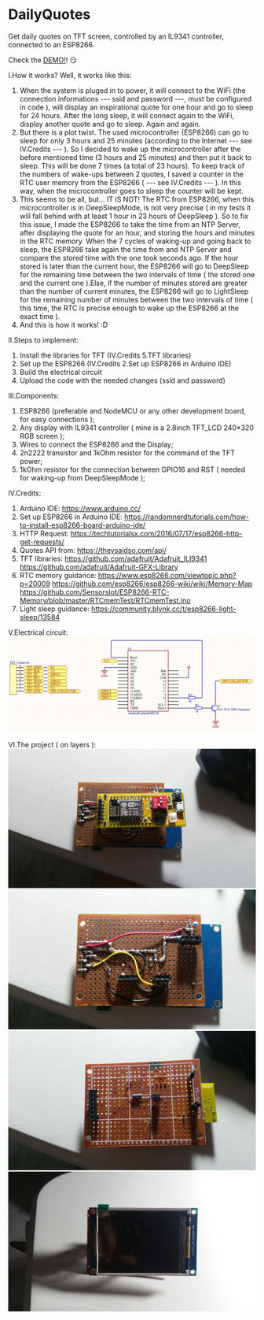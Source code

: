 # DailyQuotes
Get daily quotes on TFT screen, controlled by an IL9341 controller, connected to an ESP8266.

Check the [DEMO!](https://www.youtube.com/watch?v=v00FHcqeyeM)! :smirk:

I.How it works?
	Well, it works like this:
 1. When the system is pluged in to power, it will connect to the WiFi (the connection informations --- ssid and password ---, must be configured in code ), will display an inspirational quote for one hour and go to sleep for 24 hours. After the long sleep, it will connect again to the WiFi, display another quote and go to sleep. Again and again.
 2. But there is a plot twist. The used microcontroller (ESP8266) can go to sleep for only 3 hours and 25 minutes (according to the Internet --- see IV.Credits --- ). So I decided to wake up the microcontroller after the before mentioned time (3 hours and 25 minutes) and then put it back to sleep. This will be done 7 times (a total of 23 hours). To keep track of the numbers of wake-ups between 2 quotes, I saved a counter in the RTC user memory from the ESP8266 ( --- see IV.Credits --- ). In this way, when the microcontroller goes to sleep the counter will be kept.
 3. This seems to be all, but... IT IS NOT! The RTC from ESP8266, when this microcontroller is in DeepSleepMode, is not very precise ( in my tests it will fall behind with at least 1 hour in 23 hours of DeepSleep ). So to fix this issue, I made the ESP8266 to take the time from an NTP Server, after displaying the quote for an hour, and storing the hours and minutes in the RTC memory. When the 7 cycles of waking-up and going back to sleep, the ESP8266 take again the time from and NTP Server and compare the stored time with the one took seconds ago. If the hour stored is later than the current hour, the ESP8266 will go to DeepSleep for the remaining time between the two intervals of time ( the stored one and the current one ).Else, if the number of minutes stored are greater than the number of current minutes, the ESP8266 will go to LightSleep for the remaining number of minutes between the two intervals of time ( this time, the RTC is precise enough to wake up the ESP8266 at the exact time ).
 4. And this is how it works! :D 	

II.Steps to implement:
 1. Install the libraries for TFT (IV.Credits 5.TFT libraries)
 2. Set up the ESP8266 (IV.Credits 2.Set up ESP8266 in Arduino IDE)
 3. Build the electrical circuit
 4. Upload the code with the needed changes (ssid and password)

III.Components:
 1. ESP8266 (preferable and NodeMCU or any other development board, for easy connections );
 2. Any display with IL9341 controller ( mine is a 2.8inch TFT_LCD 240*320 RGB screen );
 3. Wires to connect the ESP8266 and the Display;
 4. 2n2222 transistor and 1kOhm resistor for the command of the TFT power;
 5. 1kOhm resistor for the connection between GPIO16 and RST ( needed for waking-up from DeepSleepMode );

IV.Credits:
 1. Arduino IDE: https://www.arduino.cc/
 2. Set up ESP8266 in Arduino IDE: https://randomnerdtutorials.com/how-to-install-esp8266-board-arduino-ide/
 3. HTTP Request: https://techtutorialsx.com/2016/07/17/esp8266-http-get-requests/
 4. Quotes API from: https://theysaidso.com/api/
 5. TFT libraries: https://github.com/adafruit/Adafruit_ILI9341
				  https://github.com/adafruit/Adafruit-GFX-Library
 6. RTC memory guidance: https://www.esp8266.com/viewtopic.php?p=20009
						https://github.com/esp8266/esp8266-wiki/wiki/Memory-Map
						https://github.com/SensorsIot/ESP8266-RTC-Memory/blob/master/RTCmemTest/RTCmemTest.ino
 7. Light sleep guidance: https://community.blynk.cc/t/esp8266-light-sleep/13584

V.Electrical circuit:
![Circuit](/Images/Circuit.PNG)

VI.The project ( on layers ):
![Bottom_ESP8266](/Images/Bottom_ESP8266.jpg)
![Bottom_Circuit](/Images/Bottom_Circuit.jpg)
![Top_Circuit](/Images/Top_Circuit.jpg)
![Top_Display](/Images/Top_Display.jpg)
